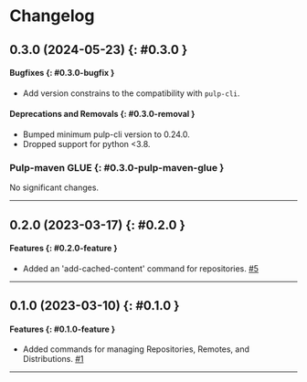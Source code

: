 # Changelog

[//]: # (You should *NOT* be adding new change log entries to this file, this)
[//]: # (file is managed by towncrier. You *may* edit previous change logs to)
[//]: # (fix problems like typo corrections or such.)
[//]: # (To add a new change log entry, please see)
[//]: # (https://docs.pulpproject.org/contributing/git.html#changelog-update)

[//]: # (WARNING: Don't drop the towncrier directive!)

[//]: # (towncrier release notes start)

## 0.3.0 (2024-05-23) {: #0.3.0 }



#### Bugfixes {: #0.3.0-bugfix }

- Add version constrains to the compatibility with `pulp-cli`.


#### Deprecations and Removals {: #0.3.0-removal }

- Bumped minimum pulp-cli version to 0.24.0.
- Dropped support for python <3.8.


### Pulp-maven GLUE {: #0.3.0-pulp-maven-glue }


No significant changes.


---

## 0.2.0 (2023-03-17) {: #0.2.0 }


#### Features {: #0.2.0-feature }

- Added an 'add-cached-content' command for repositories.
  [#5](https://github.com/pulp/pulp-cli-maven/issues/5)


---


## 0.1.0 (2023-03-10) {: #0.1.0 }


#### Features {: #0.1.0-feature }

- Added commands for managing Repositories, Remotes, and Distributions.
  [#1](https://github.com/pulp/pulp-cli-maven/issues/1)


---
